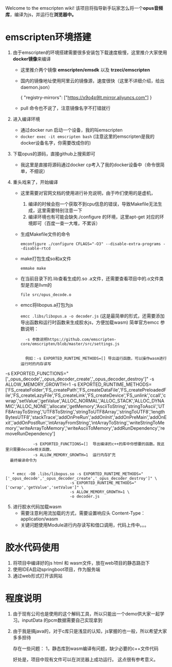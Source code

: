 Welcome to the emscripten wiki!
该项目将指导新手玩家怎么将一个**opus音频库**，编译为js，并运行在**浏览器中。**
# emscripten环境搭建
1. 由于emscripten的环境搭建需要很多安装包下载速度极慢，这里推介大家使用**docker镜像**来编译
   * 这里推介两个镜像 **emscripten/emsdk**  以及  **trzeci/emscripten**
   * 国内的镜像地址使用阿里云的镜像源，速度很快（这里不详细介绍，给出daemon.json）


     {
      "registry-mirrors": ["https://x9o4p9lt.mirror.aliyuncs.com"]
     }


   * pull 命令也不说了，注意镜像名字不打错就行
   
2. 进入编译环境
   * 通过docker run 启动一个设备，我的叫emscripten 
   * `docker exec -it emscripten bash`  (注意这里的emscripten是我的docker设备名字，你需要改成你的)
3. 下载opus的源码，直接github上搜索即可
   * 我这里是直接将源码通过docker cp考入了我的docker设备中（命令很简单，不细说）
4. 重头戏来了，开始编译
   * 这里需要对官网文档的使用进行补充说明，由于咋们使用的是虚机，
      1. 编译的时候会抱一个获取不到cpu信息的错误，导致Makefile无法生成，这里需要特别注意一下
      2. 编译环境也有可能会缺失./configure 的环境，这里apt-get 对应的环境即可（百度一查一大堆，不累诉）
   * 生成Makefile文件的命令


      `emconfigure ./configure CFLAGS="-O3" --disable-extra-programs --disable-rtcd`
   * make打包生成so和a文件


       `emmake make`
   * 在当前目录下的.lib查看生成的.so .a文件，还需要查看项目中的.o文件类型是否是llvm的


       `file src/opus_decode.o`
   * emcc将libopus.a打包为js


       `emcc .libs/libopus.a -o decoder.js`  (这是最简单的形式，还需要添加导出函数和运行时函数来生成胶水js，方便加载wasm)
       简单官方emcc 参数说明：


           -s 参数说明https://github.com/emscripten-core/emscripten/blob/master/src/settings.js


           例如：-s EXPORTED_RUNTIME_METHODS=[] 导出运行函数，可以操作wasm进行运行时的内存读写

-s EXPORTED_FUNCTIONS="['_opus_decode','_opus_decoder_create','_opus_decoder_destroy']" -s ALLOW_MEMORY_GROWTH=1 -s EXPORTED_RUNTIME_METHODS=['FS_createFolder','FS_createPath','FS_createDataFile','FS_createPreloadedFile','FS_createLazyFile','FS_createLink','FS_createDevice','FS_unlink','ccall','cwrap','setValue','getValue','ALLOC_NORMAL','ALLOC_STACK','ALLOC_DYNAMIC','ALLOC_NONE','allocate','getMemory','AsciiToString','stringToAscii','UTF8ArrayToString','UTF8ToString','stringToUTF8Array','stringToUTF8','lengthBytesUTF8','stackTrace','addOnPreRun','addOnInit','addOnPreMain','addOnExit','addOnPostRun','intArrayFromString','intArrayToString','writeStringToMemory','writeArrayToMemory','writeAsciiToMemory','addRunDependency','removeRunDependency']




                -s EXPORTED_FUNCTIONS=[]  导出编译的c++的库中你想要的函数。我这里只需要decode相关函数，
                -s ALLOW_MEMORY_GROWTH=1  运行内存扩充
      最终编译命令为


       * emcc -O0 .libs/libopus.so -s EXPORTED_RUNTIME_METHODS="['_opus_decode','_opus_decoder_create','_opus_decoder_destroy']" \
                                -s EXPORTED_RUNTIME_METHODS="['cwrap','getValue','setValue']" \
                                -s ALLOW_MEMORY_GROWTH=1 \
                                -o decoder.js
5. 进行胶水代码加载wasm
    * 需要注意利用流加载的方式，需要设置响应头 Content-Type：application/wasm
    * 关键问题使用Module进行内存读写和借口调用，代码上传中。。。
# 胶水代码使用
1. 将项目中编译好的js html 和 wasm文件，放在web项目的静态路劲下
2. 使用IDEA启动springboot项目，作为服务端
3. 通过web形式打开该网站
# 程度说明
1. 由于现有公司也是使用的这个解码工具，所以只能出一个demo供大家一起学习。inputData 的pcm数据需要自己实现拿到
2. 由于我是搞java的，对于c库只是浅显的认知，js掌握的也一般，所以希望大家多多担待

   存在一些问题：
   1，静态库到wasm编译有问题，缺少必要的c++文件代码

   好处是，项目中现有文件可以在浏览器上成功运行。
   这点很有参考意义。
   
